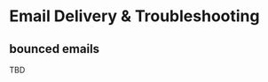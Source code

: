 # Email Delivery & Troubleshooting

## bounced emails
<div id="gv-bounced-emails"></div>

<div class="TBD">
TBD
</div